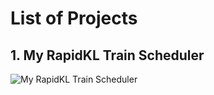 # List of Projects

## 1. My RapidKL Train Scheduler
![My RapidKL Train Scheduler](/Images/MyRapidKL_Train_Scheduler.png)
